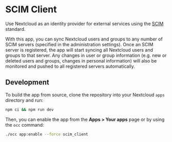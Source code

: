 # SCIM Client

Use Nextcloud as an identity provider for external services
using the [SCIM] standard.

With this app,
you can sync Nextcloud users and groups to any number of SCIM servers
(specified in the administration settings).
Once an SCIM server is registered,
the app will start syncing all Nextcloud users and groups to that server.
Any changes in user or group information
(e.g. new or deleted users and groups, changes in personal information)
will also be monitored and pushed to all registered servers automatically.

<!--
## Usage

Install the app from the [App Store],
then head to **Identity Management** under the administration settings.
From there, click on **+ Register**
and fill in the SCIM server details in the form provided.

Once submitted and the server details have been validated,
that's it!
The app will automatically start performing a full sync for that server
as well as push any future changes to user/group information to that server.

To unregister an SCIM server,
simply click on **Delete** next to the desired server.
-->

## Development

To build the app from source,
clone the repository into your Nextcloud `apps` directory and run:

```sh
npm ci && npm run dev
```

Then, you can enable the app from the **Apps > Your apps** page
or by using the `occ` command:

```sh
./occ app:enable --force scim_client
```

<!-- TODO: uncomment once Andy has added the REUSE headers
## License

See each individual file for details, but in general,
this project is licensed under [AGPL-3.0-or-later].

This project adheres to the [REUSE Specification].
-->

<!-- Links -->

[SCIM]: https://scim.cloud/
<!-- [App Store]: https://apps.nextcloud.com/apps/scim_client -->
<!-- [AGPL-3.0-or-later]: ./LICENSES/AGPL-3.0-or-later.txt -->
<!-- [REUSE Specification]: https://reuse.software/spec/ -->
